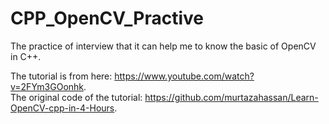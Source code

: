 # CPP_OpenCV_Practive
The practice of interview that it can help me to know the basic of OpenCV in C++.

The tutorial is from here: https://www.youtube.com/watch?v=2FYm3GOonhk.   
The original code of the tutorial: https://github.com/murtazahassan/Learn-OpenCV-cpp-in-4-Hours.   

